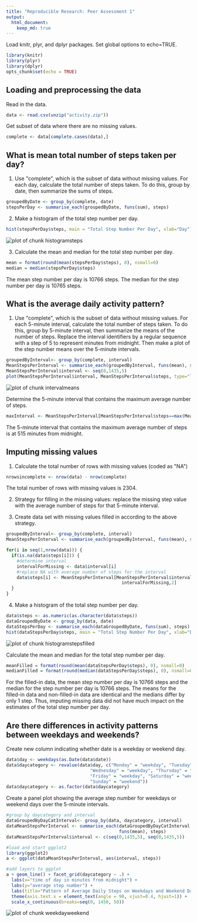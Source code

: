 ```yaml
---
title: "Reproducible Research: Peer Assessment 1"
output: 
  html_document:
    keep_md: true
---
```


Load knitr, plyr, and dplyr packages. Set global options to echo=TRUE.

```r
library(knitr)
library(plyr)
library(dplyr)
opts_chunk$set(echo = TRUE)
```

## Loading and preprocessing the data

Read in the data.

```r
data <- read.csv(unzip("activity.zip"))
```

Get subset of data where there are no missing values.

```r
complete <- data[complete.cases(data),]
```

## What is mean total number of steps taken per day?

1. Use "complete", which is the subset of data without missing values. For each day, calculate the total number of steps taken. To do this, group by date, then summarize the sums of steps.

```r
groupedByDate <- group_by(complete, date)
stepsPerDay <- summarise_each(groupedByDate, funs(sum), steps)
```

2. Make a histogram of the total step number per day.

```r
hist(stepsPerDay$steps, main = "Total Step Number Per Day", xlab="Day")
```

![plot of chunk histogramsteps](figure/histogramsteps-1.png) 

3. Calculate the mean and median for the total step number per day.

```r
mean = format(round(mean(stepsPerDay$steps), 0), nsmall=0)
median = median(stepsPerDay$steps)
```
The mean step number per day is 10766 steps. The median for the step number per day is 10765 steps.

## What is the average daily activity pattern?

1. Use "complete", which is the subset of data without missing values. For each 5-minute interval, calculate the total number of steps taken. To do this, group by 5-minute interval, then summarize the means of the number of steps. Replace the interval identifiers by a regular sequence with a step of 5 to represent minutes from midnight. Then make a plot of the step number means over the 5-minute intervals.


```r
groupedByInterval<- group_by(complete, interval)
MeanStepsPerInterval <- summarise_each(groupedByInterval, funs(mean), steps)
MeanStepsPerInterval$interval <- seq(0,1435,5)
plot(MeanStepsPerInterval$interval, MeanStepsPerInterval$steps, type="l", xlab="time of day in minutes from midnight", ylab = "average number of steps taken", main = "Pattern of Average Daily Steps")
```

![plot of chunk intervalmeans](figure/intervalmeans-1.png) 

Determine the 5-minute interval that contains the maximum average number of steps.

```r
maxInterval <- MeanStepsPerInterval[MeanStepsPerInterval$steps==max(MeanStepsPerInterval$steps), 1]
```
The 5-minute interval that contains the maximum average number of steps is at 515 minutes from midnight.

## Imputing missing values

1. Calculate the total number of rows with missing values (coded as "NA")

```r
nrowsincomplete <- nrow(data) - nrow(complete)
```
The total number of rows with missing values is 2304.

2. Strategy for filling in the missing values: replace the missing step value with the average number of steps for that 5-minute interval.

3. Create data set with missing values filled in according to the above strategy.

```r
groupedByInterval<- group_by(complete, interval)
MeanStepsPerInterval <- summarise_each(groupedByInterval, funs(mean), steps)

for(i in seq(1,nrow(data))) {
  if(is.na(data$steps[i])) {
    #determine interval
    intervalForMissing <- data$interval[i]
    #replace NA with average number of steps for the interval
    data$steps[i] <- MeanStepsPerInterval[MeanStepsPerInterval$interval==
                                            intervalForMissing,2]
  }
}
```

4. Make a histogram of the total step number per day.

```r
data$steps <- as.numeric(as.character(data$steps))
dataGroupedByDate <- group_by(data, date)
dataStepsPerDay <- summarise_each(dataGroupedByDate, funs(sum), steps)
hist(dataStepsPerDay$steps, main = "Total Step Number Per Day", xlab="Day")
```

![plot of chunk histogramstepsfilled](figure/histogramstepsfilled-1.png) 

Calculate the mean and median for the total step number per day.

```r
meanFilled = format(round(mean(dataStepsPerDay$steps), 0), nsmall=0)
medianFilled = format(round(median(dataStepsPerDay$steps), 0), nsmall=0)
```
For the filled-in data, the mean step number per day is 10766 steps and the median for the step number per day is 10766 steps. The means for the filled-in data and non-filled-in data are identical and the medians differ by only 1 step. Thus, imputing missing data did not have much impact on the estimates of the total step number per day.

## Are there differences in activity patterns between weekdays and weekends?

Create new column indicating whether date is a weekday or weekend day.

```r
data$day <- weekdays(as.Date(data$date))
data$daycategory <- revalue(data$day, c("Monday" = "weekday", "Tuesday" = "weekday", 
                                "Wednesday" = "weekday", "Thursday" = "weekday",
                                "Friday" = "weekday", "Saturday" = "weekend",
                                "Sunday" = "weekend"))
data$daycategory <- as.factor(data$daycategory)
```

Create a panel plot showing the average step number for weekdays or weekend days over the 5-minute intervals.

```r
#group by daycategory and interval
dataGroupedByDayCatInterval<- group_by(data, daycategory, interval)
dataMeanStepsPerInterval <- summarise_each(dataGroupedByDayCatInterval, 
                                           funs(mean), steps)
dataMeanStepsPerInterval$interval <- c(seq(0,1435,5), seq(0,1435,5))

#load and start ggplot2
library(ggplot2)
a <- ggplot(dataMeanStepsPerInterval, aes(interval, steps))

#add layers to ggplot
a + geom_line() + facet_grid(daycategory ~ .) + 
  labs(x="time of day in minutes from midnight") +
  labs(y="average step number") + 
  labs(title="Pattern of Average Daily Steps on Weekdays and Weekend Days") +
  theme(axis.text.x = element_text(angle = 90, vjust=0.4, hjust=1)) +
  scale_x_continuous(breaks=seq(0, 1450, 50))
```

![plot of chunk weekdayweekend](figure/weekdayweekend-1.png) 
